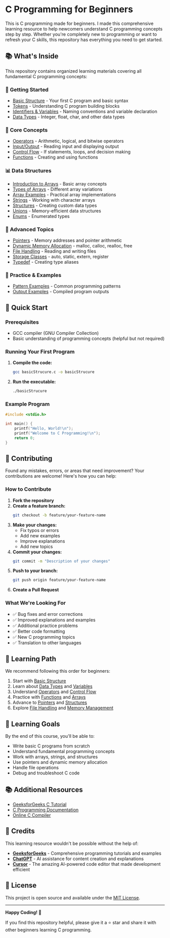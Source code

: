 # C Programming for Beginners

This is C programming made for beginners. I made this comprehensive learning resource to help newcomers understand C programming concepts step by step. Whether you're completely new to programming or want to refresh your C skills, this repository has everything you need to get started.

## 📚 What's Inside

This repository contains organized learning materials covering all fundamental C programming concepts:

### 🚀 **Getting Started**
- [Basic Structure](basicStrucure.c) - Your first C program and basic syntax
- [Tokens](tokens.md) - Understanding C program building blocks
- [Identifiers & Variables](identifiers_variables.md) - Naming conventions and variable declaration
- [Data Types](data_types.md) - Integer, float, char, and other data types

### 🔧 **Core Concepts**
- [Operators](operators.md) - Arithmetic, logical, and bitwise operators
- [Input/Output](input_output.md) - Reading input and displaying output
- [Control Flow](controlFlow.md) - If statements, loops, and decision making
- [Functions](functions.md) - Creating and using functions

### 📊 **Data Structures**
- [Introduction to Arrays](introToArrays.md) - Basic array concepts
- [Types of Arrays](typesOfArrays.md) - Different array variations
- [Array Examples](examplesOfArrays.md) - Practical array implementations
- [Strings](strings.md) - Working with character arrays
- [Structures](structures.md) - Creating custom data types
- [Unions](unions.md) - Memory-efficient data structures
- [Enums](enums.md) - Enumerated types

### 🎯 **Advanced Topics**
- [Pointers](pointers.md) - Memory addresses and pointer arithmetic
- [Dynamic Memory Allocation](dynamic_memory_allocation.md) - malloc, calloc, realloc, free
- [File Handling](file_handling.md) - Reading and writing files
- [Storage Classes](storage_classes.md) - auto, static, extern, register
- [Typedef](typedef.md) - Creating type aliases

### 🎨 **Practice & Examples**
- [Pattern Examples](patternsExamples.md) - Common programming patterns
- [Output Examples](output/) - Compiled program outputs

## 🚀 Quick Start

### Prerequisites
- GCC compiler (GNU Compiler Collection)
- Basic understanding of programming concepts (helpful but not required)

### Running Your First Program
1. **Compile the code:**
   ```bash
   gcc basicStrucure.c -o basicStrucure
   ```

2. **Run the executable:**
   ```bash
   ./basicStrucure
   ```

### Example Program
```c
#include <stdio.h>

int main() {
    printf("Hello, World!\n");
    printf("Welcome to C Programming!\n");
    return 0;
}
```

## 🤝 Contributing

Found any mistakes, errors, or areas that need improvement? Your contributions are welcome! Here's how you can help:

### How to Contribute

1. **Fork the repository**
2. **Create a feature branch:**
   ```bash
   git checkout -b feature/your-feature-name
   ```
3. **Make your changes:**
   - Fix typos or errors
   - Add new examples
   - Improve explanations
   - Add new topics
4. **Commit your changes:**
   ```bash
   git commit -m "Description of your changes"
   ```
5. **Push to your branch:**
   ```bash
   git push origin feature/your-feature-name
   ```
6. **Create a Pull Request**

### What We're Looking For
- ✅ Bug fixes and error corrections
- ✅ Improved explanations and examples
- ✅ Additional practice problems
- ✅ Better code formatting
- ✅ New C programming topics
- ✅ Translation to other languages

## 📖 Learning Path

We recommend following this order for beginners:
1. Start with [Basic Structure](basicStrucure.c)
2. Learn about [Data Types](data_types.md) and [Variables](identifiers_variables.md)
3. Understand [Operators](operators.md) and [Control Flow](controlFlow.md)
4. Practice with [Functions](functions.md) and [Arrays](introToArrays.md)
5. Advance to [Pointers](pointers.md) and [Structures](structures.md)
6. Explore [File Handling](file_handling.md) and [Memory Management](dynamic_memory_allocation.md)

## 🎯 Learning Goals

By the end of this course, you'll be able to:
- Write basic C programs from scratch
- Understand fundamental programming concepts
- Work with arrays, strings, and structures
- Use pointers and dynamic memory allocation
- Handle file operations
- Debug and troubleshoot C code

## 📚 Additional Resources

- [GeeksforGeeks C Tutorial](https://www.geeksforgeeks.org/c-programming-language/)
- [C Programming Documentation](https://devdocs.io/c/)
- [Online C Compiler](https://www.onlinegdb.com/online_c_compiler)

## 🙏 Credits

This learning resource wouldn't be possible without the help of:

- **[GeeksforGeeks](https://www.geeksforgeeks.org/)** - Comprehensive programming tutorials and examples
- **[ChatGPT](https://chat.openai.com/)** - AI assistance for content creation and explanations
- **[Cursor](https://cursor.sh/)** - The amazing AI-powered code editor that made development efficient

## 📄 License

This project is open source and available under the [MIT License](LICENSE).

---

**Happy Coding! 🚀**

If you find this repository helpful, please give it a ⭐ star and share it with other beginners learning C programming.
